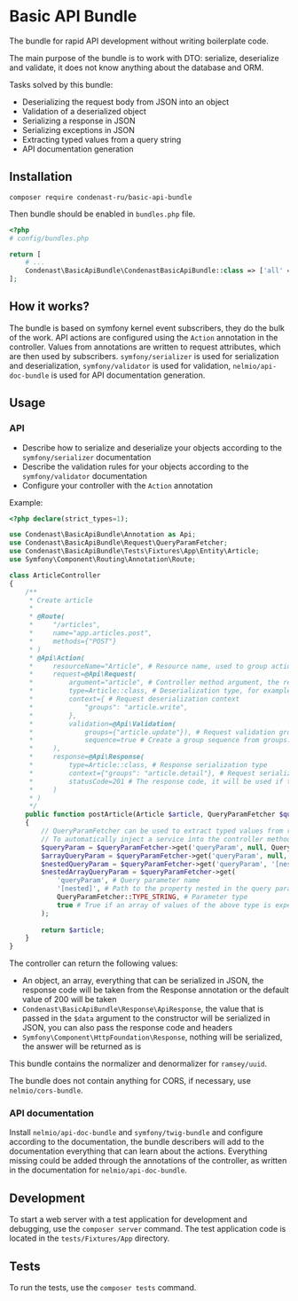 # Basic API Bundle
The bundle for rapid API development without writing boilerplate code.

The main purpose of the bundle is to work with DTO: serialize, deserialize and validate, it does not know anything about the database and ORM.

Tasks solved by this bundle:
* Deserializing the request body from JSON into an object
* Validation of a deserialized object
* Serializing a response in JSON
* Serializing exceptions in JSON
* Extracting typed values from a query string
* API documentation generation

## Installation
```shell script
composer require condenast-ru/basic-api-bundle
```

Then bundle should be enabled in `bundles.php` file.

```php
<?php
# config/bundles.php

return [
    # ...
    Condenast\BasicApiBundle\CondenastBasicApiBundle::class => ['all' => true],
];
```

## How it works?
The bundle is based on symfony kernel event subscribers, they do the bulk of the work.
API actions are configured using the `Action` annotation in the controller.
Values from annotations are written to request attributes, which are then used by subscribers.
`symfony/serializer` is used for serialization and deserialization,
`symfony/validator` is used for validation,
`nelmio/api-doc-bundle` is used for API documentation generation.

## Usage
### API
* Describe how to serialize and deserialize your objects according to the `symfony/serializer` documentation
* Describe the validation rules for your objects according to the `symfony/validator` documentation
* Configure your controller with the `Action` annotation

Example:
```php
<?php declare(strict_types=1);

use Condenast\BasicApiBundle\Annotation as Api;
use Condenast\BasicApiBundle\Request\QueryParamFetcher;
use Condenast\BasicApiBundle\Tests\Fixtures\App\Entity\Article;
use Symfony\Component\Routing\Annotation\Route;

class ArticleController
{
    /**
     * Create article
     *
     * @Route(
     *     "/articles",
     *     name="app.articles.post",
     *     methods={"POST"}
     * )
     * @Api\Action(
     *     resourceName="Article", # Resource name, used to group actions in the documentation
     *     request=@Api\Request(
     *         argument="article", # Controller method argument, the result of deserialization will be passed there
     *         type=Article::class, # Deserialization type, for example, Article or Article[] for an array of articles
     *         context={ # Request deserialization context
     *             "groups": "article.write",
     *         },
     *         validation=@Api\Validation(
     *             groups={"article.update"}), # Request validation groups
     *             sequence=true # Create a group sequence from groups. Default value is false
     *     ),
     *     response=@Api\Response(
     *         type=Article::class, # Response serialization type
     *         context={"groups": "article.detail"}, # Request serialization context
     *         statusCode=201 # The response code, it will be used if the controller returns something that is not an Symfony\Component\HttpFoundation\Response instance. Default value is 200
     *     )
     * )
     */
    public function postArticle(Article $article, QueryParamFetcher $queryParamFetcher): Article
    {
        // QueryParamFetcher can be used to extract typed values from request query parameters
        // To automatically inject a service into the controller method, add the `controller.service_arguments` tag in the service definition of your controller
        $queryParam = $queryParamFetcher->get('queryParam', null, QueryParamFetcher::TYPE_INT);
        $arrayQueryParam = $queryParamFetcher->get('queryParam', null, QueryParamFetcher::TYPE_INT, true);
        $nestedQueryParam = $queryParamFetcher->get('queryParam', '[nested]', QueryParamFetcher::TYPE_STRING);
        $nestedArrayQueryParam = $queryParamFetcher->get(
            'queryParam', # Query parameter name
            '[nested]', # Path to the property nested in the query parameter. Symfony PropertyAccessor notation is used
            QueryParamFetcher::TYPE_STRING, # Parameter type
            true # True if an array of values of the above type is expected
        );
                
        return $article;
    }
}
```

The controller can return the following values:
* An object, an array, everything that can be serialized in JSON, the response code will be taken from the Response annotation or the default value of 200 will be taken
* `Condenast\BasicApiBundle\Response\ApiResponse`, the value that is passed in the `$data` argument to the constructor will be serialized in JSON, you can also pass the response code and headers
* `Symfony\Component\HttpFoundation\Response`, nothing will be serialized, the answer will be returned as is

This bundle contains the normalizer and denormalizer for `ramsey/uuid`.

The bundle does not contain anything for CORS, if necessary, use `nelmio/cors-bundle`.

### API documentation
Install `nelmio/api-doc-bundle` and `symfony/twig-bundle` and configure according to the documentation,
the bundle describers will add to the documentation everything that can learn about the actions.
Everything missing could be added through the annotations of the controller, as written in the documentation for `nelmio/api-doc-bundle`.

## Development
To start a web server with a test application for development and debugging, use the `composer server` command.
The test application code is located in the `tests/Fixtures/App` directory.

## Tests
To run the tests, use the `composer tests` command.